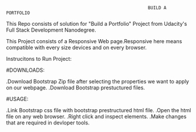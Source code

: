 
                                                          BUILD A PORTFOLIO

This Repo consists of solution for "Build a Portfolio"  Project from Udacity's Full Stack Development Nanodegree.


This Project consists of a Responsive Web page.Responsive here means compatible with every size devices and on every browser.

Instrucitons to Run Project:

#DOWNLOADS:
  
  .Download Bootstrap Zip file after selecting the properties we want to apply on our webpage.
  .Download Bootstrap prestuctured files.
  
#USAGE:

  .Link Bootstrap css file with bootstrap prestructured html file.
  .Open the html file on any web browser.
  .Right click and inspect elements.
.Make changes that are required in devloper tools.
